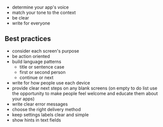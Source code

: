 - determine your app's voice
- match your tone to the context
- be clear
- write for everyone
## Best practices
- consider each screen's purpose
- be action oriented
- build language patterns
	- title or sentence case
	- first or second person
	- continue or next
- write for how people use each device
- provide clear next steps on any blank screens (on empty to do list use the opportunity to make people feel welcome and educate them about your apps)
- write clear error messages
- choose the right delivery method
- keep settings labels clear and simple
- show hints in text fields